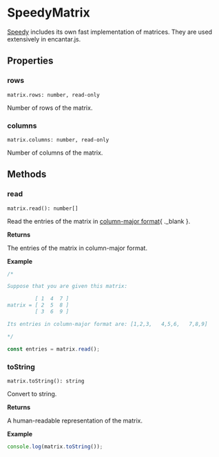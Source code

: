 # SpeedyMatrix

[Speedy](speedy.md) includes its own fast implementation of matrices. They are used extensively in encantar.js.

## Properties

### rows

`matrix.rows: number, read-only`

Number of rows of the matrix.

### columns

`matrix.columns: number, read-only`

Number of columns of the matrix.

## Methods

### read

`matrix.read(): number[]`

Read the entries of the matrix in [column-major format](https://en.wikipedia.org/wiki/Row-_and_column-major_order){ ._blank }.

**Returns**

The entries of the matrix in column-major format.

**Example**

```js
/*

Suppose that you are given this matrix:

         [ 1  4  7 ]
matrix = [ 2  5  8 ]
         [ 3  6  9 ]

Its entries in column-major format are: [1,2,3,   4,5,6,   7,8,9]

*/

const entries = matrix.read();
```

### toString

`matrix.toString(): string`

Convert to string.

**Returns**

A human-readable representation of the matrix.

**Example**

```js
console.log(matrix.toString());
```